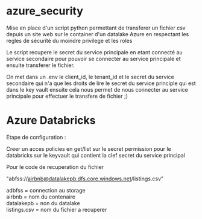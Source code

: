 # azure_security
 
Mise en place d'un script python permettant de transferer un fichier csv depuis un site web sur le container d'un datalake Azure 
en respectant les regles de sécurité du moindre privilege et les roles

Le script recupere le secret du service principale en etant connecté au service secondaire pour pouvoir se connecter au service principale
et ensuite transferer le fichier.

On met dans un .env le client_id, le tenant_id et le secret du service secondaire qui n'a que les droits de lire le secret du service principle qui est dans le key vault
ensuite cela nous permet de nous connecter au service principale pour effectuer le transfere de fichier ;) 


# Azure Databricks

Etape de configuration :

Creer un acces policies en get/list sur le secret permission pour le databricks sur le keyvault qui contient la clef secret du service principal

Pour le code de recuperation du fichier 

"abfss://airbnb@datalakepb.dfs.core.windows.net/listings.csv"

adbfss = connection au storage </br>
airbnb = nom du contenaire </br>
datalakepb = non du datalake </br>
listings.csv = nom du fichier a recuperer

